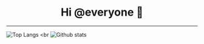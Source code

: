 <h1 align="center">Hi @everyone 👋</h1>

---  
![Top Langs](https://github-readme-stats.vercel.app/api/top-langs/?username=Zeldown&show_icons=true&theme=radical&count_private=true)
<br
![Github stats](https://github-readme-stats.vercel.app/api?username=Zeldown&show_icons=true&theme=radical&count_private=true)
